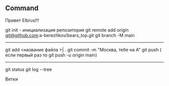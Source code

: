 ## Command
Привет Elbrus!!!

git init - инициализация репозитория
git remote add origin git@github.com:a-berezhkov/bears_top.git
git branch -M main


----
git add <название файла >| .
git commit -m "Москва, тебе на А"
git push ( если первый раз то git push -u origin main)

----

git status
git log --tree


Ветки 

